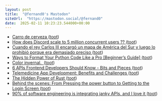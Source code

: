 ```yaml
---
layout: post
title:  "@fernand0's Mastodon"
siteUrl:  "https://mastodon.social/@fernand0"
date:  2025-02-11 10:23:23.544000+00:00
---
```

*  [Carro de cerveza ](https://www.flickr.com/photos/fernand0/54315269537) ([toot](https://mastodon.social/@fernand0/113984759630567828))
*  [How does Discord scale to 5 million concurrent users ?? ](https://sukhadanand.medium.com/how-does-discord-scale-to-5-million-concurrent-users-ed0874063f) ([toot](https://mastodon.social/@fernand0/113984682847704049))
*  [Cuando el rey Carlos III encargó un mapa de América del Sur y luego lo prohibió porque era demasiado preciso ](https://www.xataka.com/magnet/cuando-el-rey-carlos-iii-encargo-un-mapa-de-america-del-sur-y-luego-lo-prohibio-porque-era-demasiado-precis) ([toot](https://mastodon.social/@fernand0/113984451875542253))
*  [Ways to Format Your Python Code Like a Pro [Beginner’s Guide] ](https://code.likeagirl.io/ways-to-format-your-python-code-like-a-pro-beginners-guide-34e0c0929a0) ([toot](https://mastodon.social/@fernand0/113982857248716805))
*  [Color invernal.  ](https://avecesunafoto.wordpress.com/2025/02/10/color-invernal) ([toot](https://mastodon.social/@fernand0/113981067048875146))
*  [6 APIs Frontend Developers Should Know - Bits and Pieces ](https://blog.bitsrc.io/6-apis-frontend-developers-should-know-3a94815c53d) ([toot](https://mastodon.social/@fernand0/113980975915214960))
*  [Telemedicine App Development: Benefits and Challenges ](https://mobileappcircular.com/telemedicine-app-development-benefits-and-challenges-8702d75ae63) ([toot](https://mastodon.social/@fernand0/113980714961445188))
*  [The Hidden Power of Rust ](https://dev.to/nathan20/the-hidden-power-of-rust-7a) ([toot](https://mastodon.social/@fernand0/113980612424711022))
*  [Behind the scenes: From Pressing the power button to Getting to the Login Screen ](https://dev.to/kcdchennai/behind-the-scenes-from-pressing-the-power-button-to-getting-to-the-login-screen-6e) ([toot](https://mastodon.social/@fernand0/113980255550574140))
*  [90% of software engineering is integrating janky APIs, and I love it ](https://dev.to/wesen/90-of-software-engineering-is-integrating-janky-apis-and-i-love-it-4k4) ([toot](https://mastodon.social/@fernand0/113979625953362310))
